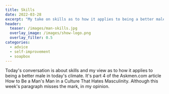 ```yaml
---
title: Skills
date: 2022-03-28
excerpt: "My take on skills as to how it applies to being a better male in today's climate" 
header:
  teaser: /images/man-skills.jpg
  overlay_image: /images/show-logo.png
  overlay_filter: 0.5
categories: 
  - advice
  - self-improvement
  - soapbox
---
```

<!--<iframe src='https://open.spotify.com/embed/episode/6kdgtL4DxZyKM2AqwbbKuA' width='80%' height='232' frameborder='0' allowtransparency='true' allow='encrypted-media'></iframe>-->

Today's conversation is about skills and my view as to how it applies to being a better male in today's climate. It's part 4 of the Askmen.com article How to Be a Man's Man in a Culture That Hates Masculinity. Although this week's paragraph misses the mark, in my opinion.
